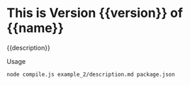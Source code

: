 This is Version {{version}} of {{name}}
=======================================

{{description}}

Usage

```
node compile.js example_2/description.md package.json
```
